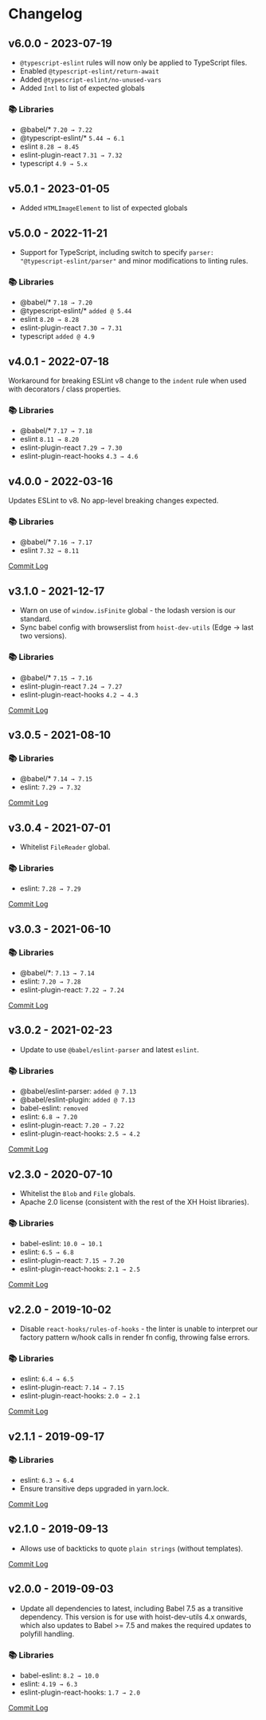# Changelog

## v6.0.0 - 2023-07-19

* `@typescript-eslint` rules will now only be applied to TypeScript files.
* Enabled `@typescript-eslint/return-await`
* Added `@typescript-eslint/no-unused-vars`
* Added `Intl` to list of expected globals

### 📚 Libraries

* @babel/* `7.20 → 7.22`
* @typescript-eslint/* `5.44 → 6.1`
* eslint `8.28 → 8.45`
* eslint-plugin-react `7.31 → 7.32`
* typescript `4.9 → 5.x`

## v5.0.1 - 2023-01-05

* Added `HTMLImageElement` to list of expected globals

## v5.0.0 - 2022-11-21

* Support for TypeScript, including switch to specify `parser: "@typescript-eslint/parser"` and minor modifications to
  linting rules.

### 📚 Libraries

* @babel/* `7.18 → 7.20`
* @typescript-eslint/* `added @ 5.44`
* eslint `8.20 → 8.28`
* eslint-plugin-react `7.30 → 7.31`
* typescript `added @ 4.9`

## v4.0.1 - 2022-07-18

Workaround for breaking ESLint v8 change to the `indent` rule when used with decorators / class properties.

### 📚 Libraries

* @babel/* `7.17 → 7.18`
* eslint `8.11 → 8.20`
* eslint-plugin-react `7.29 → 7.30`
* eslint-plugin-react-hooks `4.3 → 4.6`

## v4.0.0 - 2022-03-16

Updates ESLint to v8. No app-level breaking changes expected.

### 📚 Libraries

* @babel/* `7.16 → 7.17`
* eslint `7.32 → 8.11`

[Commit Log](https://github.com/xh/eslint-config/compare/v3.1.0...v4.0.0)

## v3.1.0 - 2021-12-17

* Warn on use of `window.isFinite` global - the lodash version is our standard.
* Sync babel config with browserslist from `hoist-dev-utils` (Edge → last two versions).

### 📚 Libraries

* @babel/* `7.15 → 7.16`
* eslint-plugin-react `7.24 → 7.27`
* eslint-plugin-react-hooks `4.2 → 4.3`

[Commit Log](https://github.com/xh/eslint-config/compare/v3.0.5...v3.1.0)

## v3.0.5 - 2021-08-10

### 📚 Libraries

* @babel/* `7.14 → 7.15`
* eslint: `7.29 → 7.32`

[Commit Log](https://github.com/xh/eslint-config/compare/v3.0.4...v3.0.5)

## v3.0.4 - 2021-07-01

* Whitelist `FileReader` global.

### 📚 Libraries

* eslint: `7.28 → 7.29`

[Commit Log](https://github.com/xh/eslint-config/compare/v3.0.3...v3.0.4)

## v3.0.3 - 2021-06-10

### 📚 Libraries

* @babel/*: `7.13 → 7.14`
* eslint: `7.20 → 7.28`
* eslint-plugin-react: `7.22 → 7.24`

[Commit Log](https://github.com/xh/eslint-config/compare/v3.0.2...v3.0.3)

## v3.0.2 - 2021-02-23

* Update to use `@babel/eslint-parser` and latest `eslint`.

### 📚 Libraries

* @babel/eslint-parser: `added @ 7.13`
* @babel/eslint-plugin: `added @ 7.13`
* babel-eslint: `removed`
* eslint: `6.8 → 7.20`
* eslint-plugin-react: `7.20 → 7.22`
* eslint-plugin-react-hooks: `2.5 → 4.2`

[Commit Log](https://github.com/xh/eslint-config/compare/v2.3.0...v3.0.2)

## v2.3.0 - 2020-07-10

* Whitelist the `Blob` and `File` globals.
* Apache 2.0 license (consistent with the rest of the XH Hoist libraries).

### 📚 Libraries

* babel-eslint: `10.0 → 10.1`
* eslint: `6.5 → 6.8`
* eslint-plugin-react: `7.15 → 7.20`
* eslint-plugin-react-hooks: `2.1 → 2.5`

[Commit Log](https://github.com/xh/eslint-config/compare/v2.2.0...v2.3.0)

## v2.2.0 - 2019-10-02

* Disable `react-hooks/rules-of-hooks` - the linter is unable to interpret our factory pattern
  w/hook calls in render fn config, throwing false errors.

### 📚 Libraries

* eslint: `6.4 → 6.5`
* eslint-plugin-react: `7.14 → 7.15`
* eslint-plugin-react-hooks: `2.0 → 2.1`

[Commit Log](https://github.com/xh/eslint-config/compare/v2.1.1...v2.2.0)

## v2.1.1 - 2019-09-17

### 📚 Libraries

* eslint: `6.3 → 6.4`
* Ensure transitive deps upgraded in yarn.lock.

[Commit Log](https://github.com/xh/eslint-config/compare/v2.1.0...v2.1.1)

## v2.1.0 - 2019-09-13

* Allows use of backticks to quote `plain strings` (without templates).

[Commit Log](https://github.com/xh/eslint-config/compare/v2.0.0...v2.1.0)

## v2.0.0 - 2019-09-03

* Update all dependencies to latest, including Babel 7.5 as a transitive dependency. This version is
  for use with hoist-dev-utils 4.x onwards, which also updates to Babel >= 7.5 and makes the
  required updates to polyfill handling.

### 📚 Libraries

* babel-eslint: `8.2 → 10.0`
* eslint: `4.19 → 6.3`
* eslint-plugin-react-hooks: `1.7 → 2.0`

[Commit Log](https://github.com/xh/eslint-config/compare/v1.2.0...v2.0.0)
